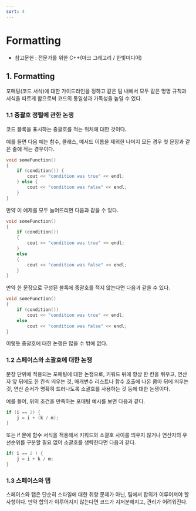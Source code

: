 ```yaml
---
sort: 4
---
```


# Formatting

* 참고문헌 : 전문가를 위한 C++(마크 그레고리 / 한빛미디어)

## 1. Formatting
포매팅(코드 서식)에 대한 가이드라인을 정하고 같은 팀 내에서 모두 같은 명명 규칙과 서식을 따르게 함으로써 코드의 통일성과 가독성을 높일 수 있다.

### 1.1 중괄호 정렬에 관한 논쟁
코드 블록을 표시하는 중괄호를 적는 위치에 대한 것이다.

예를 들면 다음 예는 함수, 클래스, 메서드 이름을 제외한 나머지 모든 경우 첫 문장과 같은 줄에 적는 경우이다.
```cpp
void someFunction()
{
    if (condition()) {
        cout << "condition was true" << endl;
    } else {
        cout << "condition was false" << endl;
    }
}
```

만약 이 예제를 모두 늘어뜨리면 다음과 같을 수 있다.
```cpp
void someFunction()
{
    if (condition())
    {
        cout << "condition was true" << endl;
    }
    else
    {
        cout << "condition was false" << endl;
    }
}
```

만약 한 문장으로 구성된 블록에 중괄호를 적지 않는다면 다음과 같을 수 있다.
```cpp
void someFunction()
{
    if (condition())
        cout << "condition was true" << endl;
    else
        cout << "condition was false" << endl;
}
```

이렇듯 중괄호에 대한 논쟁은 많을 수 밖에 없다.

### 1.2 스페이스와 소괄호에 대한 논쟁

문장 단위에 적용되는 포매팅에 대한 논쟁으로, 키워드 뒤에 항상 한 칸을 뛰우고, 연산자 앞 뒤에도 한 칸씩 띄우는 것, 매개변수 리스트나 함수 호출에 나온 콤마 뒤에 띄우는 것, 연산 순서가 명확히 드러나도록 소괄호를 사용하는 것 등에 대한 논쟁이다.

예를 들어, 위의 조건을 만족하는 포매팅 예시를 보면 다음과 같다.
```cpp
if (i == 2) {
    j = i + (k / m);
}
```

또는 if 문에 함수 서식을 적용해서 키워드와 소괄호 사이를 띄우지 않거나 연산자의 우선순위를 구분할 필요 없어 소괄호를 생략한다면 다음과 같다.
```cpp
if( i == 2 ) {
    j = i + k / m;
}
```

### 1.3 스페이스와 탭
스페이스와 탭은 단순히 스타일에 대한 취향 문제가 아닌, 팀에서 합의가 이루어져야 할 사항이다. 만약 합의가 이루어지지 않는다면 코드가 지저분해지고, 관리가 어려워진다.

